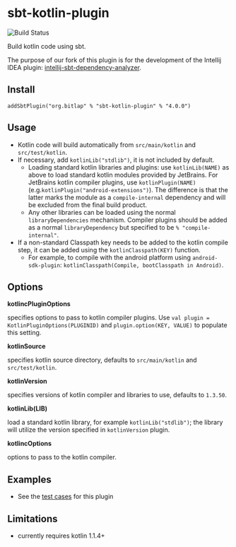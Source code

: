 # sbt-kotlin-plugin

![Build Status](https://github.com/bitlap/kotlin-plugin/actions/workflows/ScalaCI.yml/badge.svg)

Build kotlin code using sbt.

The purpose of our fork of this plugin is for the development of the Intellij IDEA plugin: [intellij-sbt-dependency-analyzer](https://github.com/bitlap/intellij-sbt-dependency-analyzer).

## Install
```
addSbtPlugin("org.bitlap" % "sbt-kotlin-plugin" % "4.0.0")
```

## Usage

* Kotlin code will build automatically from `src/main/kotlin` and `src/test/kotlin`.
* If necessary, add `kotlinLib("stdlib")`, it is not included by default.
  * Loading standard kotlin libraries and plugins: use `kotlinLib(NAME)` as above to load standard kotlin modules provided by JetBrains. For JetBrains kotlin compiler plugins, use `kotlinPlugin(NAME)` (e.g.`kotlinPlugin("android-extensions")`). The difference is that the latter marks the module as a `compile-internal` dependency and will be excluded from the final build product.
  * Any other libraries can be loaded using the normal `libraryDependencies` mechanism. Compiler plugins should be added as a normal `libraryDependency` but specified to be `% "compile-internal"`.
* If a non-standard Classpath key needs to be added to the kotlin compile step, it can be added using the `kotlinClasspath(KEY)` function.
  * For example, to compile with the android platform using `android-sdk-plugin`: `kotlinClasspath(Compile, bootClasspath in Android)`.

## Options

**kotlincPluginOptions**

specifies options to pass to kotlin compiler plugins. Use `val plugin = KotlinPluginOptions(PLUGINID)` and `plugin.option(KEY, VALUE)` to populate this setting.

**kotlinSource**

specifies kotlin source directory, defaults to `src/main/kotlin` and `src/test/kotlin`.

**kotlinVersion**

specifies versions of kotlin compiler and libraries to use, defaults to `1.3.50`.

**kotlinLib(LIB)**

load a standard kotlin library, for example `kotlinLib("stdlib")`; the library will utilize the version specified in `kotlinVersion` plugin.

**kotlincOptions**

options to pass to the kotlin compiler.

## Examples
* See the [test cases](src/sbt-test/kotlin) for this plugin

## Limitations
* currently requires kotlin 1.1.4+
